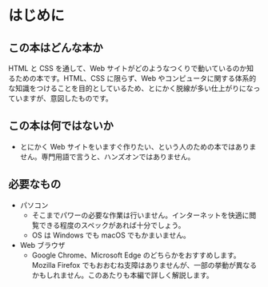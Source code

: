 # はじめに

## この本はどんな本か

HTML と CSS を通して、Web サイトがどのようなつくりで動いているのか知るための本です。HTML、CSS に限らず、Web やコンピュータに関する体系的な知識をつけることを目的としているため、とにかく脱線が多い仕上がりになっていますが、意図したものです。

## この本は何ではないか

- とにかく Web サイトをいますぐ作りたい、という人のための本ではありません。専門用語で言うと、ハンズオンではありません。

## 必要なもの

- パソコン
  - そこまでパワーの必要な作業は行いません。インターネットを快適に閲覧できる程度のスペックがあれば十分でしょう。
  - OS は Windows でも macOS でもかまいません。
- Web ブラウザ
  - Google Chrome、Microsoft Edge のどちらかをおすすめします。Mozilla Firefox でもおおむね支障はありませんが、一部の挙動が異なるかもしれません。このあたりも本編で詳しく解説します。
